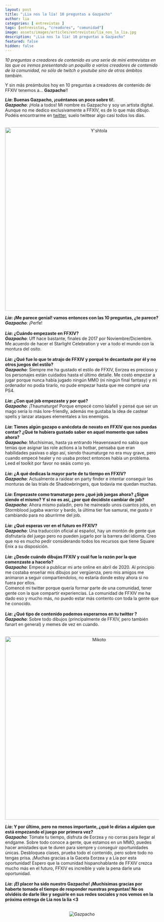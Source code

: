 ```yaml
---
layout: post
title: "¡Lia nos la lía! 10 preguntas a Gazpacho"
author: lia
categories: [ entrevistas ]
tags: [entrevistas, "creadores", "comunidad"]
image: assets/images/articles/entrevistas/lia_nos_la_lia.jpg
description: "¡Lia nos la lía! 10 preguntas a Gazpacho"
featured: false
hidden: false
---
```

*10 preguntas a creadores de contenido es una serie de mini entrevistas en las que os iremos presentando un poquillo a varios creadores de contenido de la comunidad, no sólo de twitch o youtube sino de otros ámbitos también.*

Y sin más preámbulos hoy en 10 preguntas a creadores de contenido de FFXIV tenemos a… **Gazpacho**!!

<div class="card">
  <div class="card-header">
     <b><i>Lia</i>: Buenas Gazpacho, ¡cuéntanos un poco sobre ti!.</b>
  </div>
  <div class="card-body">
    <i><b>Gazpacho</b></i>: ¡Hola a todos! Mi nombre es Gazpacho y soy un artista digital. Aunque no me dedico exclusivamente a FFXIV, es de lo que más dibujo. Podéis encontrarme en <a href="https://twitter.com/gazpartcho" target="_blank">twitter</a>, suelo twittear algo casi todos los días. 
  </div>
</div>

<br/>

<p align="center"><img src="{{ site.baseurl }}/assets/images/articles/entrevistas/lia_gazpacho/gazpacho_1.jpg" width="600" alt="Y'shtola"/></p>

<div class="card">
  <div class="card-header">
     <b><i>Lia</i>: ¡Me parece genial! vamos entonces con las 10 preguntas, ¿te parece?</b>
  </div>
  <div class="card-body">
      <i><b>Gazpacho</b></i>: ¡Perfe! 
  </div>  
</div>

<br/>

<div class="card">
  <div class="card-header">
     <b><i>Lia</i>: ¿Cuándo empezaste en FFXIV?</b>
  </div>
  <div class="card-body">
    <i><b>Gazpacho</b></i>: Uff hace bastante, finales de 2017 por Noviembre/Diciembre. Me acuerdo de hacer el Starlight Celebration y ver a todo el mundo con la montura del osito. 
  </div>
</div>

<br/>

<div class="card">
  <div class="card-header">
     <b><i>Lia</i>: ¿Qué fue lo que te atrajo de FFXIV y porqué te decantaste por él y no otros juegos del estilo?</b>
  </div>
  <div class="card-body">
    <i><b>Gazpacho</b></i>: Siempre me ha gustado el estilo de FFXIV, Eorzea es precioso y los personajes están cuidados hasta el último detalle. Me costó empezar a jugar porque nunca había jugado ningún MMO (ni ningún final fantasy)  y mi ordenador no podía tirarlo, no pude empezar hasta que me compré una PS4.
  </div>
</div>

<br/>


<div class="card">
  <div class="card-header">
     <b><i>Lia</i>: ¿Con qué job empezaste y por qué?</b>
  </div>
  <div class="card-body">
    <i><b>Gazpacho</b></i>: ¡Thaumaturge! Porque empecé como lalafell y pensé que ser un mago sería lo más lore-friendly, además me gustaba la idea de castear spells y lanzar ataques elementales a los enemigos.
  </div>    
</div>

<br/>

<div class="card">
  <div class="card-header">
     <b><i>Lia</i>: Tienes algún gazapo o anécdota de novato en FFXIV que nos puedas contar? ¿Qué te hubiera gustado saber en aquel momento que sabes ahora?</b>
  </div>
  <div class="card-body">
    <i><b>Gazpacho</b></i>: Muchísimas, hasta ya entrando Heavensward no sabía que tenías que asignar las role actions a la hotbar, pensaba que eran habilidades pasivas o algo así, siendo thaumaturge no era muy grave, pero cuando empecé healer y no usaba protect entonces había un problema. Leed el toolkit por favor no seáis como yo.
  </div>
</div>

<br/>

<div class="card">
  <div class="card-header">
     <b><i>Lia</i>: ¿A qué dedicas la mayor parte de tu tiempo en FFXIV?</b>
  </div>
  <div class="card-body">
    <i><b>Gazpacho</b></i>: Actualmente a raidear en party finder e intentar conseguir las monturas de las trials de Shadowbringers, que todavía me quedan muchas.
  </div>
</div>

<br/>

<div class="card">
  <div class="card-header">
     <b><i>Lia</i>: Empezaste como tramaturgo pero ¿qué job juegas ahora? ¿Sigue siendo el mismo? Y si no es así, ¿por qué decidiste cambiar de job?</b>
  </div>
  <div class="card-body">
    <i><b>Gazpacho</b></i>: Ahora mismo paladin, pero he maineado unos cuantos jobs, en Stormblood jugaba warrior y bardo, la última tier fue samurai, me gusta ir cambiando para no aburrirme del job. 
  </div>
</div>

<br/>

<div class="card">
  <div class="card-header">
     <b><i>Lia</i>: ¿Qué esperas ver en el futuro en FFXIV?</b>
  </div>
  <div class="card-body">
    <i><b>Gazpacho</b></i>: Una traducción oficial al español, hay un montón de gente que disfrutaría del juego pero no pueden jugarlo por la barrera del idioma. Creo que no es mucho pedir considerando todos los recursos que tiene Square Enix a su disposición.
  </div>
</div>

<br/>

<div class="card">
  <div class="card-header">
     <b><i>Lia</i>: ¿Desde cuándo dibujas FFXIV y cuál fue la razón por la que comenzaste a hacerlo?</b>
  </div>
  <div class="card-body">
    <i><b>Gazpacho</b></i>: Empecé a publicar mi arte online en abril de 2020. Al principio me costaba enseñar mis dibujos por vergüenza, pero mis amigos me animaron a seguir compartiendolos, no estaría donde estoy ahora si no fuera por ellos. <br>
    Comencé mi twitter porque quería formar parte de una comunidad, tener gente con la que compartir experiencias. La comunidad de FFXIV me ha dado eso y mucho más, no puedo estar más contento con toda la gente que he conocido. 
  </div>
</div>

<br/>

<div class="card">
  <div class="card-header">
     <b><i>Lia</i>: ¿Qué tipo de contenido podemos esperarnos en tu twitter ?</b>
  </div>
  <div class="card-body"><i><b>Gazpacho</b></i>: Sobre todo dibujos (principalmente de FFXIV, pero también fanart en general) y memes de vez en cuando.
  </div>
</div>

<br/>

<p align="center"><img src="{{ site.baseurl }}/assets/images/articles/entrevistas/lia_gazpacho/gazpacho_2.jpg" width="600" alt="Mikoto "/></p>

<div class="card">
  <div class="card-header">
     <b><i>Lia</i>: Y por último, pero no menos importante, ¿qué le dirías a alguien que está empezando el juego por primera vez?</b>
  </div>
  <div class="card-body"><i><b>Gazpacho</b></i>: Tómate tu tiempo, disfruta de Eorzea y no corras para llegar al endgame. Sobre todo conoce a gente, que estamos en un MMO, puedes hacer amistades que te duren para siempre y conseguir oportunidades únicas. Desbloquea clases, prueba todo el contenido, pero sobre todo no tengas prisa.
    ¡Muchas gracias a la Gaceta Eorzea y a Lía por esta oportunidad! Espero que la comunidad hispanohablante de FFXIV crezca mucho más en el futuro, FFXIV es increíble y vale la pena darle una oportunidad.
  </div>
</div>

<br/>

<div class="card">
  <div class="card-header">
     <b><i>Lia</i>: ¡El placer ha sido nuestro Gazpacho! ¡Muchísimas gracias por haberte tomado el tiempo de responder nuestras preguntas! No os olvidéis de darle like y seguirle en sus redes sociales y nos vemos en la próxima entrega de Lia nos la lía <3</b>
  </div>
</div>

<br/>

<p align="center"><img src="{{ site.baseurl }}/assets/images/articles/entrevistas/lia_gazpacho/lia_gazpacho.jpg" alt="Gazpacho"/></p>